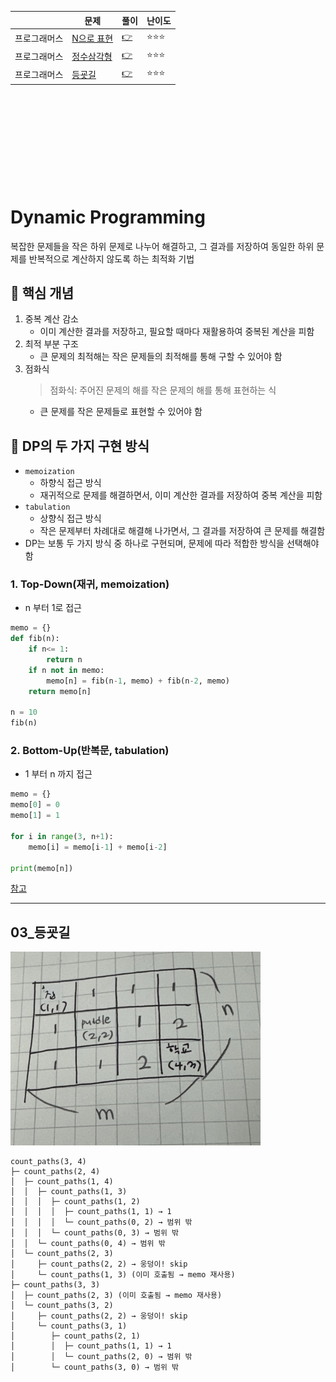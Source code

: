 ||문제|풀이|난이도|
|--|--|--|--|
|프로그래머스|[N으로 표현](https://school.programmers.co.kr/learn/courses/30/lessons/42895)|[👉](./01_N으로표현.py)|⭐️⭐️⭐️|
|프로그래머스|[정수삼각형](https://school.programmers.co.kr/learn/courses/30/lessons/43105)|[👉](./02_정수삼각형.py)|⭐️⭐️⭐️|
|프로그래머스|[등굣길](https://school.programmers.co.kr/learn/courses/30/lessons/42898)|[👉](./03_등굣길.py)|⭐️⭐️⭐️|

<br><br><br>
---
<br><br>

# Dynamic Programming

복잡한 문제들을 작은 하위 문제로 나누어 해결하고, 그 결과를 저장하여 동일한 하위 문제를 반복적으로 계산하지 않도록 하는 최적화 기법


## 📌 핵심 개념
1. 중복 계산 감소
    - 이미 계산한 결과를 저장하고, 필요할 때마다 재활용하여 중복된 계산을 피함
2. 최적 부분 구조
    - 큰 문제의 최적해는 작은 문제들의 최적해를 통해 구할 수 있어야 함
3. 점화식
    > 점화식: 주어진 문제의 해를 작은 문제의 해를 통해 표현하는 식
    - 큰 문제를 작은 문제들로 표현할 수 있어야 함


## 🔑 DP의 두 가지 구현 방식

- `memoization`
    - 하향식 접근 방식
    - 재귀적으로 문제를 해결하면서, 이미 계산한 결과를 저장하여 중복 계산을 피함
- `tabulation`
    - 상향식 접근 방식
    - 작은 문제부터 차례대로 해결해 나가면서, 그 결과를 저장하여 큰 문제를 해결함
- DP는 보통 두 가지 방식 중 하나로 구현되며, 문제에 따라 적합한 방식을 선택해야 함

### 1. Top-Down(재귀, memoization)

- n 부터 1로 접근

```python
memo = {}
def fib(n):
    if n<= 1:
        return n
    if n not in memo:
        memo[n] = fib(n-1, memo) + fib(n-2, memo)
    return memo[n]

n = 10
fib(n)
```

### 2. Bottom-Up(반복문, tabulation)

- 1 부터 n 까지 접근

```python
memo = {}
memo[0] = 0
memo[1] = 1

for i in range(3, n+1):
    memo[i] = memo[i-1] + memo[i-2]

print(memo[n])
```

[참고](https://www.inflearn.com/course/%EC%BD%94%EB%94%A9%ED%85%8C%EC%8A%A4%ED%8A%B8-%EC%9E%85%EB%AC%B8-%ED%8C%8C%EC%9D%B4%EC%8D%AC)

---

## 03_등굣길 

<img src="./image/03_등굣길.jpeg" alt="alt text" width="400"/>

```plain
count_paths(3, 4)
├─ count_paths(2, 4)
│  ├─ count_paths(1, 4)
│  │  ├─ count_paths(1, 3)
│  │  │  ├─ count_paths(1, 2)
│  │  │  │  ├─ count_paths(1, 1) → 1
│  │  │  │  └─ count_paths(0, 2) → 범위 밖
│  │  │  └─ count_paths(0, 3) → 범위 밖
│  │  └─ count_paths(0, 4) → 범위 밖
│  └─ count_paths(2, 3)
│     ├─ count_paths(2, 2) → 웅덩이! skip
│     └─ count_paths(1, 3) (이미 호출됨 → memo 재사용)
├─ count_paths(3, 3)
│  ├─ count_paths(2, 3) (이미 호출됨 → memo 재사용)
│  └─ count_paths(3, 2)
│     ├─ count_paths(2, 2) → 웅덩이! skip
│     └─ count_paths(3, 1)
│        ├─ count_paths(2, 1)
│        │  ├─ count_paths(1, 1) → 1
│        │  └─ count_paths(2, 0) → 범위 밖
│        └─ count_paths(3, 0) → 범위 밖
```